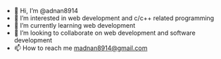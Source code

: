 - 👋 Hi, I’m @adnan8914
- 👀 I’m interested in web development and  c/c++ related programming
- 🌱 I’m currently learning web development 
- 💞️ I’m looking to collaborate on web development and software development 
- 📫 How to reach me  madnan8914@gmail.com
